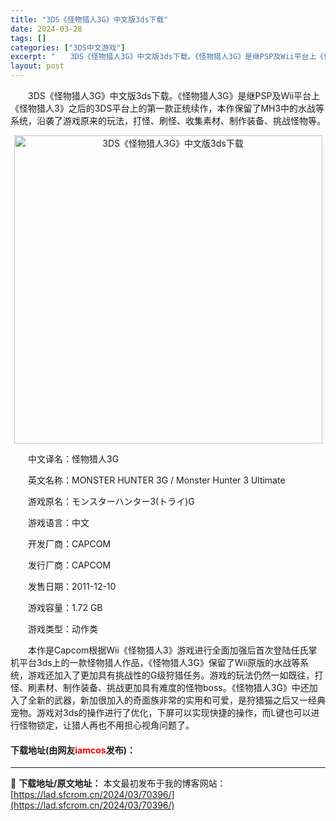 ```yaml
---
title: "3DS《怪物猎人3G》中文版3ds下载"
date: 2024-03-28
tags: []
categories: ["3DS中文游戏"]
excerpt: "　　3DS《怪物猎人3G》中文版3ds下载。《怪物猎人3G》是继PSP及Wii平台上《怪物猎人3》之后的3DS平台上的第一款正统续作，本作保留了MH3中的水战等系统，沿袭了游戏原来的玩法，打怪、刷怪、收集素材、制作装备、挑战怪物等。 　　中文译名：怪物猎人3G 　　英文名称：MONSTER HUNT&hellip;"
layout: post
---
```


 <p>　　3DS《怪物猎人3G》中文版3ds下载。《怪物猎人3G》是继PSP及Wii平台上《怪物猎人3》之后的3DS平台上的第一款正统续作，本作保留了MH3中的水战等系统，沿袭了游戏原来的玩法，打怪、刷怪、收集素材、制作装备、挑战怪物等。</p> <p align="center"><img align="" border="0" src="https://lad.sfcrom.cn/wp-content/uploads/2024/03/20240328_660547dd001ba.png" width="493" alt="3DS《怪物猎人3G》中文版3ds下载" /></p> <p>　　中文译名：怪物猎人3G</p> <p>　　英文名称：MONSTER HUNTER 3G / Monster Hunter 3 Ultimate</p> <p>　　游戏原名：モンスターハンター3(トライ)G</p> <p>　　游戏语言：中文</p> <p>　　开发厂商：CAPCOM</p> <p>　　发行厂商：CAPCOM</p> <p>　　发售日期：2011-12-10</p> <p>　　游戏容量：1.72 GB</p> <p>　　游戏类型：动作类</p> <p>　　本作是Capcom根据Wii《怪物猎人3》游戏进行全面加强后首次登陆任氏掌机平台3ds上的一款怪物猎人作品，《怪物猎人3G》保留了Wii原版的水战等系统，游戏还加入了更加具有挑战性的G级狩猎任务。游戏的玩法仍然一如既往，打怪、刷素材、制作装备、挑战更加具有难度的怪物boss。《怪物猎人3G》中还加入了全新的武器，新加很加入的奇面族非常的实用和可爱，是狩猎猫之后又一经典宠物。游戏对3ds的操作进行了优化，下屏可以实现快捷的操作，而L键也可以进行怪物锁定，让猎人再也不用担心视角问题了。</p> <p><h4>下载地址(由网友<font color="red">iamcos</font>发布)：</h4></p> 

---
📖 **下载地址/原文地址：** 本文最初发布于我的博客网站：[https://lad.sfcrom.cn/2024/03/70396/](https://lad.sfcrom.cn/2024/03/70396/)
